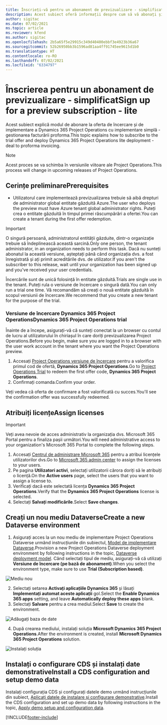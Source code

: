 ```yaml
---
title: Înscrieți-vă pentru un abonament de previzualizare - simplificat
description: Acest subiect oferă informații despre cum să vă abonați și să implementați Project Operations simplificat - gestionați facturarea proforma.
author: sigitac
ms.date: 07/02/2021
ms.topic: article
ms.reviewer: kfend
ms.author: sigitac
ms.openlocfilehash: 2b5a65f5e29915c349d40400ebbf3e4923b36a67
ms.sourcegitcommit: 52b26950bb3b1596ad81aa4ff91745ee9615d1b0
ms.translationtype: HT
ms.contentlocale: ro-RO
ms.lasthandoff: 07/02/2021
ms.locfileid: "6334797"
---
```

# <a name="sign-up-for-a-preview-subscription---lite"></a><span data-ttu-id="74e06-103">Înscrierea pentru un abonament de previzualizare - simplificat</span><span class="sxs-lookup"><span data-stu-id="74e06-103">Sign up for a preview subscription - lite</span></span> 

<span data-ttu-id="74e06-104">Acest subiect explică modul de abonare la oferta de încercare și de implementare a Dynamics 365 Project Operations cu implementare simplă - gestionarea facturării proforma.</span><span class="sxs-lookup"><span data-stu-id="74e06-104">This topic explains how to subscribe to the trial offer and deploy Dynamics 365 Project Operations lite deployment - deal to proforma invoicing.</span></span>

> [!NOTE]
> <span data-ttu-id="74e06-105">Acest proces se va schimba în versiunile viitoare ale Project Operations.</span><span class="sxs-lookup"><span data-stu-id="74e06-105">This process will change in upcoming releases of Project Operations.</span></span>

## <a name="prerequisites"></a><span data-ttu-id="74e06-106">Cerințe preliminare</span><span class="sxs-lookup"><span data-stu-id="74e06-106">Prerequisites</span></span>
- <span data-ttu-id="74e06-107">Utilizatorul care implementează previzualizarea trebuie să aibă drepturi de administrator global entitate găzduită Azure.</span><span class="sxs-lookup"><span data-stu-id="74e06-107">The user who deploys the preview must have Azure tenant global administrator rights.</span></span> <span data-ttu-id="74e06-108">Puteți crea o entitate găzduită în timpul primei răscumpărări a ofertei.</span><span class="sxs-lookup"><span data-stu-id="74e06-108">You can create a tenant during the first offer redemption.</span></span>

> [!IMPORTANT]
> <span data-ttu-id="74e06-109">O singură persoană, administratorul entității găzduite, dintr-o organizație trebuie să îndeplinească această sarcină.</span><span class="sxs-lookup"><span data-stu-id="74e06-109">Only one person, the tenant administrator, in an organization needs to perform this task.</span></span> <span data-ttu-id="74e06-110">Dacă nu sunteți abonatul la această versiune, așteptați până când organizația dvs. a fost înregistrată și ați primit acreditările dvs. de utilizator.</span><span class="sxs-lookup"><span data-stu-id="74e06-110">If you aren't the subscriber to this release, wait until your organization has been signed up and you've received your user credentials.</span></span>
> 
> <span data-ttu-id="74e06-111">Încercările sunt de unică folosință în entitate găzduită.</span><span class="sxs-lookup"><span data-stu-id="74e06-111">Trials are single use in the tenant.</span></span> <span data-ttu-id="74e06-112">Puteți rula o versiune de încercare o singură dată.</span><span class="sxs-lookup"><span data-stu-id="74e06-112">You can only run a trial one time.</span></span> <span data-ttu-id="74e06-113">Vă recomandăm să creați o nouă entitate găzduită în scopul versiunii de încercare.</span><span class="sxs-lookup"><span data-stu-id="74e06-113">We recommend that you create a new tenant for the purpose of the trial.</span></span>

### <a name="dynamics-365-project-operations-trial"></a><span data-ttu-id="74e06-114">Versiune de încercare Dynamics 365 Project Operations</span><span class="sxs-lookup"><span data-stu-id="74e06-114">Dynamics 365 Project Operations trial</span></span> 

<span data-ttu-id="74e06-115">Înainte de a începe, asigurați-vă că sunteți conectat la un browser cu contul de lucru al utilizatorului în chiriașul în care doriți previzualizarea Project Operations.</span><span class="sxs-lookup"><span data-stu-id="74e06-115">Before you begin, make sure you are logged in to a browser with the user work account in the tenant where you want the Project Operations preview.</span></span>

1. <span data-ttu-id="74e06-116">Accesați [Project Operations versiune de încercare](https://aka.ms/try-po) pentru a valorifica primul cod de ofertă, **Dynamics 365 Project Operations**.</span><span class="sxs-lookup"><span data-stu-id="74e06-116">Go to [Project Operations Trial](https://aka.ms/try-po) to redeem the first offer code, **Dynamics 365 Project Operations**.</span></span>
2. <span data-ttu-id="74e06-117">Confirmați comanda.</span><span class="sxs-lookup"><span data-stu-id="74e06-117">Confirm your order.</span></span>

  <span data-ttu-id="74e06-118">Veți vedea că oferta de confirmare a fost valorificată cu succes.</span><span class="sxs-lookup"><span data-stu-id="74e06-118">You'll see the confirmation offer was successfully redeemed.</span></span>

## <a name="assign-licenses"></a><span data-ttu-id="74e06-119">Atribuiți licențe</span><span class="sxs-lookup"><span data-stu-id="74e06-119">Assign licenses</span></span>

> [!IMPORTANT]
> <span data-ttu-id="74e06-120">Veți avea nevoie de acces administrativ la organizația dvs. Microsoft 365 Portal pentru a finaliza pașii următori.</span><span class="sxs-lookup"><span data-stu-id="74e06-120">You will need administrative access to your organization's Microsoft 365 Portal to complete the following steps.</span></span>


1. <span data-ttu-id="74e06-121">Accesați [Centrul de administrare Microsoft 365](https://portal.office.com/) pentru a atribui licențele utilizatorilor dvs.</span><span class="sxs-lookup"><span data-stu-id="74e06-121">Go to [Microsoft 365 admin center](https://portal.office.com/) to assign the licenses to your users.</span></span>
2. <span data-ttu-id="74e06-122">Pe pagina **Utilizatori activi**, selectați utilizatorii cărora doriți să le atribuiți o licență.</span><span class="sxs-lookup"><span data-stu-id="74e06-122">On the **Active users** page, select the users that you want to assign a license to.</span></span>
3. <span data-ttu-id="74e06-123">Verificați dacă este selectată licența **Dynamics 365 Project Operations**.</span><span class="sxs-lookup"><span data-stu-id="74e06-123">Verify that the **Dynamics 365 Project Operations** license is selected.</span></span> 
4. <span data-ttu-id="74e06-124">Selectați **Salvați modificările**.</span><span class="sxs-lookup"><span data-stu-id="74e06-124">Select **Save changes**.</span></span>

## <a name="create-a-new-dataverse-environment"></a><span data-ttu-id="74e06-125">Creați un nou mediu Dataverse</span><span class="sxs-lookup"><span data-stu-id="74e06-125">Create a new Dataverse environment</span></span>

1. <span data-ttu-id="74e06-126">Asigurați acces la un nou mediu de implementare Project Operations Dataverse urmând instrucțiunile din subiectul, [Model de implementare Dataverse](lite-deployment.md).</span><span class="sxs-lookup"><span data-stu-id="74e06-126">Provision a new Project Operations Dataverse deployment environment by following instructions in the topic, [Dataverse deployment model](lite-deployment.md).</span></span> <span data-ttu-id="74e06-127">Când selectați tipul de mediu, asigurați-vă că utilizați **Versiune de încercare (pe bază de abonament)**.</span><span class="sxs-lookup"><span data-stu-id="74e06-127">When you select the environment type, make sure to use **Trial (Subscription based)**.</span></span>

  ![Mediu nou](./media/19CreateEnvironment.png)

2. <span data-ttu-id="74e06-129">Selectați setarea **Activați aplicațiile Dynamics 365** și lăsați **Implementați automat aceste aplicații** gol.</span><span class="sxs-lookup"><span data-stu-id="74e06-129">Select the **Enable Dynamics 365 apps** setting, and leave **Automatically deploy these apps** blank.</span></span>  
3. <span data-ttu-id="74e06-130">Selectați **Salvare** pentru a crea mediul.</span><span class="sxs-lookup"><span data-stu-id="74e06-130">Select **Save** to create the environment.</span></span>

  ![Adăugați baza de date](./media/20CreateEnvironment1.png)

4. <span data-ttu-id="74e06-132">După crearea mediului, instalați soluția **Microsoft Dynamics 365 Project Operations**.</span><span class="sxs-lookup"><span data-stu-id="74e06-132">After the environment is created, install **Microsoft Dynamics 365 Project Operations** solution.</span></span> 

![Instalați soluția](./media/21InstallSolution.png)

## <a name="install-a-cds-configuration-and-setup-demo-data"></a><span data-ttu-id="74e06-134">Instalați o configurare CDS și instalați date demonstrative</span><span class="sxs-lookup"><span data-stu-id="74e06-134">Install a CDS configuration and setup demo data</span></span>

<span data-ttu-id="74e06-135">Instalați configurația CDS și configurați datele demo urmând instrucțiunile din subiect, [Aplicați datele de instalare și configurare demonstrative](lite-apply-demo-setup-config-data.md).</span><span class="sxs-lookup"><span data-stu-id="74e06-135">Install the CDS configuration and set up demo data by following instructions in the topic, [Apply demo setup and configuration data](lite-apply-demo-setup-config-data.md).</span></span>


[!INCLUDE[footer-include](../includes/footer-banner.md)]
